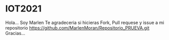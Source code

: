 # IOT2021
Hola... Soy Marlen
Te agradeceria si hicieras Fork, Pull requese y issue a mi repositorio
https://github.com/MarlenMoran/Repositorio_PRUEVA.git
Gracias...